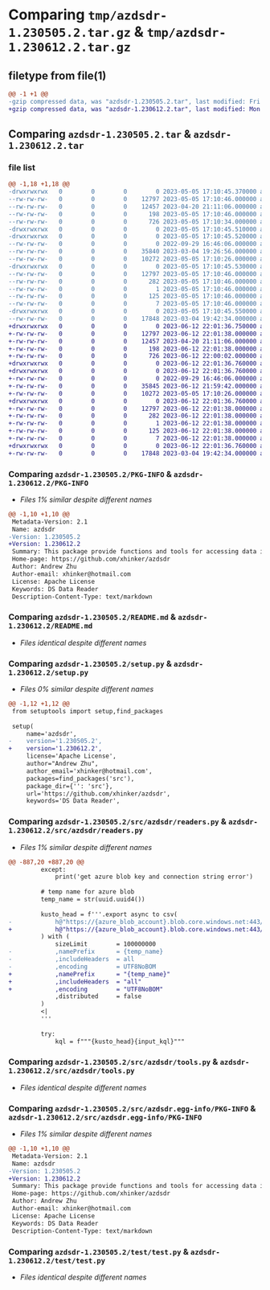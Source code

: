 # Comparing `tmp/azdsdr-1.230505.2.tar.gz` & `tmp/azdsdr-1.230612.2.tar.gz`

## filetype from file(1)

```diff
@@ -1 +1 @@
-gzip compressed data, was "azdsdr-1.230505.2.tar", last modified: Fri May  5 17:10:45 2023, max compression
+gzip compressed data, was "azdsdr-1.230612.2.tar", last modified: Mon Jun 12 22:01:36 2023, max compression
```

## Comparing `azdsdr-1.230505.2.tar` & `azdsdr-1.230612.2.tar`

### file list

```diff
@@ -1,18 +1,18 @@
-drwxrwxrwx   0        0        0        0 2023-05-05 17:10:45.370000 azdsdr-1.230505.2/
--rw-rw-rw-   0        0        0    12797 2023-05-05 17:10:46.000000 azdsdr-1.230505.2/PKG-INFO
--rw-rw-rw-   0        0        0    12457 2023-04-20 21:11:06.000000 azdsdr-1.230505.2/README.md
--rw-rw-rw-   0        0        0      198 2023-05-05 17:10:46.000000 azdsdr-1.230505.2/setup.cfg
--rw-rw-rw-   0        0        0      726 2023-05-05 17:10:34.000000 azdsdr-1.230505.2/setup.py
-drwxrwxrwx   0        0        0        0 2023-05-05 17:10:45.510000 azdsdr-1.230505.2/src/
-drwxrwxrwx   0        0        0        0 2023-05-05 17:10:45.520000 azdsdr-1.230505.2/src/azdsdr/
--rw-rw-rw-   0        0        0        0 2022-09-29 16:46:06.000000 azdsdr-1.230505.2/src/azdsdr/__init__.py
--rw-rw-rw-   0        0        0    35840 2023-03-04 19:26:56.000000 azdsdr-1.230505.2/src/azdsdr/readers.py
--rw-rw-rw-   0        0        0    10272 2023-05-05 17:10:26.000000 azdsdr-1.230505.2/src/azdsdr/tools.py
-drwxrwxrwx   0        0        0        0 2023-05-05 17:10:45.530000 azdsdr-1.230505.2/src/azdsdr.egg-info/
--rw-rw-rw-   0        0        0    12797 2023-05-05 17:10:46.000000 azdsdr-1.230505.2/src/azdsdr.egg-info/PKG-INFO
--rw-rw-rw-   0        0        0      282 2023-05-05 17:10:46.000000 azdsdr-1.230505.2/src/azdsdr.egg-info/SOURCES.txt
--rw-rw-rw-   0        0        0        1 2023-05-05 17:10:46.000000 azdsdr-1.230505.2/src/azdsdr.egg-info/dependency_links.txt
--rw-rw-rw-   0        0        0      125 2023-05-05 17:10:46.000000 azdsdr-1.230505.2/src/azdsdr.egg-info/requires.txt
--rw-rw-rw-   0        0        0        7 2023-05-05 17:10:46.000000 azdsdr-1.230505.2/src/azdsdr.egg-info/top_level.txt
-drwxrwxrwx   0        0        0        0 2023-05-05 17:10:45.550000 azdsdr-1.230505.2/test/
--rw-rw-rw-   0        0        0    17848 2023-03-04 19:42:34.000000 azdsdr-1.230505.2/test/test.py
+drwxrwxrwx   0        0        0        0 2023-06-12 22:01:36.750000 azdsdr-1.230612.2/
+-rw-rw-rw-   0        0        0    12797 2023-06-12 22:01:38.000000 azdsdr-1.230612.2/PKG-INFO
+-rw-rw-rw-   0        0        0    12457 2023-04-20 21:11:06.000000 azdsdr-1.230612.2/README.md
+-rw-rw-rw-   0        0        0      198 2023-06-12 22:01:38.000000 azdsdr-1.230612.2/setup.cfg
+-rw-rw-rw-   0        0        0      726 2023-06-12 22:00:02.000000 azdsdr-1.230612.2/setup.py
+drwxrwxrwx   0        0        0        0 2023-06-12 22:01:36.760000 azdsdr-1.230612.2/src/
+drwxrwxrwx   0        0        0        0 2023-06-12 22:01:36.760000 azdsdr-1.230612.2/src/azdsdr/
+-rw-rw-rw-   0        0        0        0 2022-09-29 16:46:06.000000 azdsdr-1.230612.2/src/azdsdr/__init__.py
+-rw-rw-rw-   0        0        0    35845 2023-06-12 21:59:42.000000 azdsdr-1.230612.2/src/azdsdr/readers.py
+-rw-rw-rw-   0        0        0    10272 2023-05-05 17:10:26.000000 azdsdr-1.230612.2/src/azdsdr/tools.py
+drwxrwxrwx   0        0        0        0 2023-06-12 22:01:36.760000 azdsdr-1.230612.2/src/azdsdr.egg-info/
+-rw-rw-rw-   0        0        0    12797 2023-06-12 22:01:38.000000 azdsdr-1.230612.2/src/azdsdr.egg-info/PKG-INFO
+-rw-rw-rw-   0        0        0      282 2023-06-12 22:01:38.000000 azdsdr-1.230612.2/src/azdsdr.egg-info/SOURCES.txt
+-rw-rw-rw-   0        0        0        1 2023-06-12 22:01:38.000000 azdsdr-1.230612.2/src/azdsdr.egg-info/dependency_links.txt
+-rw-rw-rw-   0        0        0      125 2023-06-12 22:01:38.000000 azdsdr-1.230612.2/src/azdsdr.egg-info/requires.txt
+-rw-rw-rw-   0        0        0        7 2023-06-12 22:01:38.000000 azdsdr-1.230612.2/src/azdsdr.egg-info/top_level.txt
+drwxrwxrwx   0        0        0        0 2023-06-12 22:01:36.760000 azdsdr-1.230612.2/test/
+-rw-rw-rw-   0        0        0    17848 2023-03-04 19:42:34.000000 azdsdr-1.230612.2/test/test.py
```

### Comparing `azdsdr-1.230505.2/PKG-INFO` & `azdsdr-1.230612.2/PKG-INFO`

 * *Files 1% similar despite different names*

```diff
@@ -1,10 +1,10 @@
 Metadata-Version: 2.1
 Name: azdsdr
-Version: 1.230505.2
+Version: 1.230612.2
 Summary: This package provide functions and tools for accessing data in a easy way.
 Home-page: https://github.com/xhinker/azdsdr
 Author: Andrew Zhu
 Author-email: xhinker@hotmail.com
 License: Apache License
 Keywords: DS Data Reader
 Description-Content-Type: text/markdown
```

### Comparing `azdsdr-1.230505.2/README.md` & `azdsdr-1.230612.2/README.md`

 * *Files identical despite different names*

### Comparing `azdsdr-1.230505.2/setup.py` & `azdsdr-1.230612.2/setup.py`

 * *Files 0% similar despite different names*

```diff
@@ -1,12 +1,12 @@
 from setuptools import setup,find_packages
 
 setup(
     name='azdsdr',
-    version='1.230505.2',
+    version='1.230612.2',
     license='Apache License',
     author="Andrew Zhu",
     author_email='xhinker@hotmail.com',
     packages=find_packages('src'),
     package_dir={'': 'src'},
     url='https://github.com/xhinker/azdsdr',
     keywords='DS Data Reader',
```

### Comparing `azdsdr-1.230505.2/src/azdsdr/readers.py` & `azdsdr-1.230612.2/src/azdsdr/readers.py`

 * *Files 1% similar despite different names*

```diff
@@ -887,20 +887,20 @@
         except:
             print('get azure blob key and connection string error')
 
         # temp name for azure blob 
         temp_name = str(uuid.uuid4())
         
         kusto_head = f'''.export async to csv(
-            h@"https://{azure_blob_account}.blob.core.windows.net:443//{self.azure_blob_container}/azdsdr;{azure_blob_key}"
+            h@"https://{azure_blob_account}.blob.core.windows.net:443/{self.azure_blob_container}/azdsdr;{azure_blob_key}"
         ) with (
             sizeLimit        = 100000000
-            ,namePrefix      = {temp_name}
-            ,includeHeaders  = all
-            ,encoding        = UTF8NoBOM
+            ,namePrefix      = "{temp_name}"
+            ,includeHeaders  = "all"
+            ,encoding        = "UTF8NoBOM"
             ,distributed     = false
         )
         <|
         '''
 
         try:
             kql = f"""{kusto_head}{input_kql}"""
```

### Comparing `azdsdr-1.230505.2/src/azdsdr/tools.py` & `azdsdr-1.230612.2/src/azdsdr/tools.py`

 * *Files identical despite different names*

### Comparing `azdsdr-1.230505.2/src/azdsdr.egg-info/PKG-INFO` & `azdsdr-1.230612.2/src/azdsdr.egg-info/PKG-INFO`

 * *Files 1% similar despite different names*

```diff
@@ -1,10 +1,10 @@
 Metadata-Version: 2.1
 Name: azdsdr
-Version: 1.230505.2
+Version: 1.230612.2
 Summary: This package provide functions and tools for accessing data in a easy way.
 Home-page: https://github.com/xhinker/azdsdr
 Author: Andrew Zhu
 Author-email: xhinker@hotmail.com
 License: Apache License
 Keywords: DS Data Reader
 Description-Content-Type: text/markdown
```

### Comparing `azdsdr-1.230505.2/test/test.py` & `azdsdr-1.230612.2/test/test.py`

 * *Files identical despite different names*

